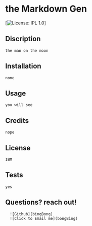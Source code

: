# the Markdown Gen
  [![License: IPL 1.0](https://img.shields.io/badge/License-IPL_1.0-blue.svg)]

  ## Discription
    the man on the moon
  
  ## Installation
    none
  
  ## Usage
    you will see
  
  ## Credits
    nope
  
   ## License
    IBM

  ## Tests
    yes
  
  ## Questions? reach out!
      ![Github](bingBong)
      ![Click to Email me](bongBing)


